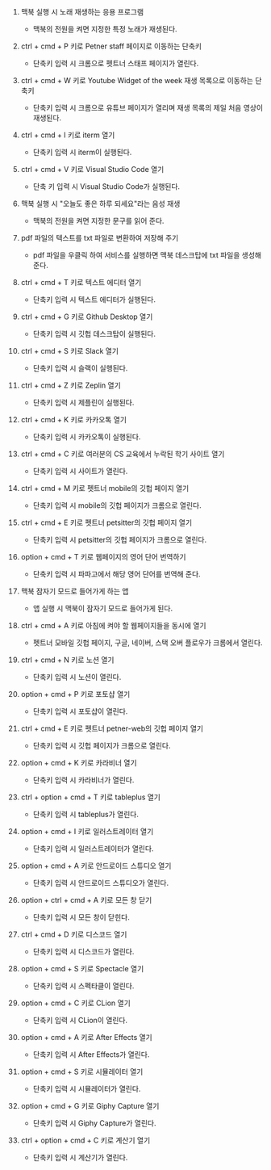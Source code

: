 1. 맥북 실행 시 노래 재생하는 응용 프로그램
    - 맥북의 전원을 켜면 지정한 특정 노래가 재생된다.

2. ctrl + cmd + P 키로 Petner staff 페이지로 이동하는 단축키
    - 단축키 입력 시 크롬으로 펫트너 스태프 페이지가 열린다.

3. ctrl + cmd + W 키로 Youtube Widget of the week 재생 목록으로 이동하는 단축키
    - 단축키 입력 시 크롬으로 유튜브 페이지가 열리며 재생 목록의 제일 처음 영상이 재생된다.

4. ctrl + cmd + I 키로 iterm 열기
    - 단축키 입력 시 iterm이 실행된다.

5. ctrl + cmd + V 키로 Visual Studio Code 열기
    - 단축 키 입력 시 Visual Studio Code가 실행된다.

6. 맥북 실행 시 "오늘도 좋은 하루 되세요"라는 음성 재생
    - 맥북의 전원을 켜면 지정한 문구를 읽어 준다.

7. pdf 파일의 텍스트를 txt 파일로 변환하여 저장해 주기
    - pdf 파일을 우클릭 하여 서비스를 실행하면 맥북 데스크탑에 txt 파일을 생성해 준다.

8. ctrl + cmd + T 키로 텍스트 에디터 열기
    - 단축키 입력 시 텍스트 에디터가 실행된다.

9. ctrl + cmd + G 키로 Github Desktop 열기
    - 단축키 입력 시 깃헙 데스크탑이 실행된다.

10. ctrl + cmd + S 키로 Slack 열기
    - 단축키 입력 시 슬랙이 실행된다.

11. ctrl + cmd + Z 키로 Zeplin 열기
    - 단축키 입력 시 제플린이 실행된다.

12. ctrl + cmd + K 키로 카카오톡 열기
    - 단축키 입력 시 카카오톡이 실행된다.

13. ctrl + cmd + C 키로 여러분의 CS 교육에서 누락된 학기 사이트 열기
    - 단축키 입력 시 사이트가 열린다.

14. ctrl + cmd + M 키로 펫트너 mobile의 깃헙 페이지 열기
    - 단축키 입력 시 mobile의 깃헙 페이지가 크롬으로 열린다.

15. ctrl + cmd + E 키로 펫트너 petsitter의 깃헙 페이지 열기
    - 단축키 입력 시 petsitter의 깃헙 페이지가 크롬으로 열린다.

16. option + cmd + T 키로 웹페이지의 영어 단어 번역하기
    - 단축키 입력 시 파파고에서 해당 영어 단어를 번역해 준다.
    
17. 맥북 잠자기 모드로 들어가게 하는 앱
    - 앱 실행 시 맥북이 잠자기 모드로 들어가게 된다.

18. ctrl + cmd + A 키로 아침에 켜야 할 웹페이지들을 동시에 열기
    - 펫트너 모바일 깃헙 페이지, 구글, 네이버, 스택 오버 플로우가 크롬에서 열린다.

19. ctrl + cmd + N 키로 노션 열기
    - 단축키 입력 시 노션이 열린다.

20. option + cmd + P 키로 포토샵 열기
    - 단축키 입력 시 포토샵이 열린다.

21. ctrl + cmd + E 키로 펫트너 petner-web의 깃헙 페이지 열기
    - 단축키 입력 시 깃헙 페이지가 크롬으로 열린다.

22. option + cmd + K 키로 카라비너 열기
    - 단축키 입력 시 카라비너가 열린다.

23. ctrl + option + cmd + T 키로 tableplus 열기
    - 단축키 입력 시 tableplus가 열린다.

24. option + cmd + I 키로 일러스트레이터 열기
    - 단축키 입력 시 일러스트레이터가 열린다.

25. option + cmd + A 키로 안드로이드 스튜디오 열기
    - 단축키 입력 시 안드로이드 스튜디오가 열린다.

26. option + ctrl + cmd + A 키로 모든 창 닫기
    - 단축키 입력 시 모든 창이 닫힌다.

27. ctrl + cmd + D 키로 디스코드 열기
    - 단축키 입력 시 디스코드가 열린다.

28. option + cmd + S 키로 Spectacle 열기
    - 단축키 입력 시 스펙타클이 열린다.

29. option + cmd + C 키로 CLion 열기
    - 단축키 입력 시 CLion이 열린다.

30. option + cmd + A 키로 After Effects 열기
    - 단축키 입력 시 After Effects가 열린다.

31. option + cmd + S 키로 시뮬레이터 열기
    - 단축키 입력 시 시뮬레이터가 열린다.

32. option + cmd + G 키로 Giphy Capture 열기
    - 단축키 입력 시 Giphy Capture가 열린다.

33. ctrl + option + cmd + C 키로 계산기 열기
    - 단축키 입력 시 계산기가 열린다.